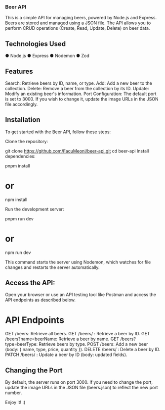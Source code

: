 ### Beer API
This is a simple API for managing beers, powered by Node.js and Express. Beers are stored and managed using a JSON file. The API allows you to perform CRUD operations (Create, Read, Update, Delete) on beer data.

## Technologies Used
● Node.js
● Express
● Nodemon
● Zod


## Features
Search: Retrieve beers by ID, name, or type.
Add: Add a new beer to the collection.
Delete: Remove a beer from the collection by its ID.
Update: Modify an existing beer's information.
Port Configuration: The default port is set to 3000. If you wish to change it, update the image URLs in the JSON file accordingly.


## Installation
To get started with the Beer API, follow these steps:

Clone the repository:

git clone https://github.com/FacuMeoni/beer-api.git
cd beer-api
Install dependencies:

pnpm install
# or
npm install

Run the development server:

pnpm run dev 
# or
npm run dev

This command starts the server using Nodemon, which watches for file changes and restarts the server automatically.

## Access the API:

Open your browser or use an API testing tool like Postman and access the API endpoints as described below.

# API Endpoints

GET /beers: Retrieve all beers.
GET /beers/
: Retrieve a beer by ID.
GET /beers?name=beerName: Retrieve a beer by name.
GET /beers?type=beerType: Retrieve beers by type.
POST /beers: Add a new beer (body: { name, type, price, quantity }).
DELETE /beers/
: Delete a beer by ID.
PATCH /beers/
: Update a beer by ID (body: updated fields).


## Changing the Port
By default, the server runs on port 3000. If you need to change the port, update the image URLs in the JSON file (beers.json) to reflect the new port number.

Enjoy it! :)